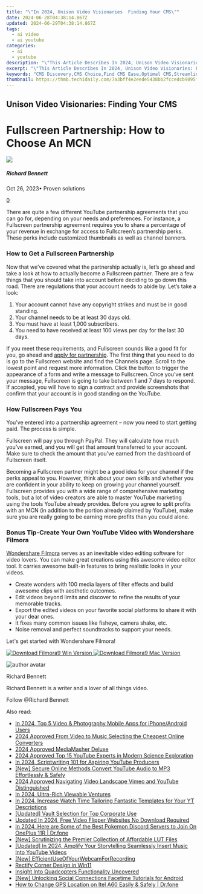 ```yaml
---
title: "\"In 2024, Unison Video Visionaries  Finding Your CMS\""
date: 2024-06-28T04:38:14.867Z
updated: 2024-06-29T04:38:14.867Z
tags:
  - ai video
  - ai youtube
categories:
  - ai
  - youtube
description: "\"This Article Describes In 2024, Unison Video Visionaries: Finding Your CMS\""
excerpt: "\"This Article Describes In 2024, Unison Video Visionaries: Finding Your CMS\""
keywords: "CMS Discovery,CMS Choice,Find CMS Ease,Optimal CMS,Streamline CMS,CMS Selection,Visionary CMS"
thumbnail: https://thmb.techidaily.com/7a3bff4e2eede5438bb2fccedcb9095f7ad51baa5a8f2d8fdc6330db34850673.jpg
---
```


## Unison Video Visionaries: Finding Your CMS

# Fullscreen Partnership: How to Choose An MCN

![](https://images.wondershare.com/filmora/article-images/richard-bennett.jpg)

##### Richard Bennett

 Oct 26, 2023• Proven solutions

[0](#commentsBoxSeoTemplate)

There are quite a few different YouTube partnership agreements that you can go for, depending on your needs and preferences. For instance, a Fullscreen partnership agreement requires you to share a percentage of your revenue in exchange for access to Fullscreen’s partnership perks. These perks include customized thumbnails as well as channel banners.

### How to Get a Fullscreen Partnership

Now that we’ve covered what the partnership actually is, let’s go ahead and take a look at how to actually become a Fullscreen partner. There are a few things that you should take into account before deciding to go down this road. There are regulations that your account needs to abide by. Let’s take a look:

1. Your account cannot have any copyright strikes and must be in good standing.
2. Your channel needs to be at least 30 days old.
3. You must have at least 1,000 subscribers.
4. You need to have received at least 100 views per day for the last 30 days.

If you meet these requirements, and Fullscreen sounds like a good fit for you, go ahead and [apply for partnership](http://fullscreenmedia.co/apply/). The first thing that you need to do is go to the Fullscreen website and find the Channels page. Scroll to the lowest point and request more information. Click the button to trigger the appearance of a form and write a message to Fullscreen. Once you’ve sent your message, Fullscreen is going to take between 1 and 7 days to respond. If accepted, you will have to sign a contract and provide screenshots that confirm that your account is in good standing on the YouTube.

### How Fullscreen Pays You

You’ve entered into a partnership agreement – now you need to start getting paid. The process is simple.

Fullscreen will pay you through PayPal. They will calculate how much you’ve earned, and you will get that amount transferred to your account. Make sure to check the amount that you’ve earned from the dashboard of Fullscreen itself.

Becoming a Fullscreen partner might be a good idea for your channel if the perks appeal to you. However, think about your own skills and whether you are confident in your ability to keep on growing your channel yourself. Fullscreen provides you with a wide range of comprehensive marketing tools, but a lot of video creators are able to master YouTube marketing using the tools YouTube already provides. Before you agree to split profits with an MCN (in addition to the portion already claimed by YouTube), make sure you are really going to be earning more profits than you could alone.

### Bonus Tip-Create Your Own YouTube Video with Wondershare Filmora

[Wondershare Filmora](https://tools.techidaily.com/wondershare/filmora/download/) serves as an inevitable video editing software for video lovers. You can make great creations using this awesome video editor tool. It carries awesome built-in features to bring realistic looks in your videos.

* Create wonders with 100 media layers of filter effects and build awesome clips with aesthetic outcomes.
* Edit videos beyond limits and discover to refine the results of your memorable tracks.
* Export the edited videos on your favorite social platforms to share it with your dear ones.
* It fixes many common issues like fisheye, camera shake, etc.
* Noise removal and perfect soundtracks to support your needs.

Let's get started with Wondershare Filmora!

[![Download Filmora9 Win Version](https://images.wondershare.com/filmora/guide/download-btn-win.jpg) ](https://tools.techidaily.com/wondershare/filmora/download/) [![Download Filmora9 Mac Version](https://images.wondershare.com/filmora/guide/download-btn-mac.jpg) ](https://tools.techidaily.com/wondershare/filmora/download/)

![author avatar](https://images.wondershare.com/filmora/article-images/richard-bennett.jpg)

Richard Bennett

Richard Bennett is a writer and a lover of all things video.

Follow @Richard Bennett

<span class="atpl-alsoreadstyle">Also read:</span>
<div><ul>
<li><a href="https://youtube-help.techidaily.com/in-2024-top-5-video-and-photography-mobile-apps-for-iphoneandroid-users/"><u>In 2024, Top 5 Video & Photography Mobile Apps for iPhone/Android Users</u></a></li>
<li><a href="https://youtube-help.techidaily.com/2024-approved-from-video-to-music-selecting-the-cheapest-online-converters/"><u>2024 Approved  From Video to Music  Selecting the Cheapest Online Converters</u></a></li>
<li><a href="https://youtube-help.techidaily.com/2024-approved-mediamasher-deluxe/"><u>2024 Approved  MediaMasher Deluxe</u></a></li>
<li><a href="https://youtube-help.techidaily.com/2024-approved-top-15-youtube-experts-in-modern-science-exploration/"><u>2024 Approved  Top 15 YouTube Experts in Modern Science Exploration</u></a></li>
<li><a href="https://youtube-help.techidaily.com/in-2024-scriptwriting-101-for-aspiring-youtube-producers/"><u>In 2024, Scriptwriting 101 for Aspiring YouTube Producers</u></a></li>
<li><a href="https://youtube-help.techidaily.com/new-secure-online-methods-convert-youtube-audio-to-mp3-effortlessly-and-safely/"><u>[New] Secure Online Methods  Convert YouTube Audio to MP3 Effortlessly & Safely</u></a></li>
<li><a href="https://youtube-help.techidaily.com/2024-approved-navigating-video-landscape-vimeo-and-youtube-distinguished/"><u>2024 Approved  Navigating Video Landscape  Vimeo and YouTube Distinguished</u></a></li>
<li><a href="https://youtube-help.techidaily.com/in-2024-ultra-rich-viewable-ventures/"><u>In 2024, Ultra-Rich Viewable Ventures</u></a></li>
<li><a href="https://youtube-help.techidaily.com/in-2024-increase-watch-time-tailoring-fantastic-templates-for-your-yt-descriptions/"><u>In 2024, Increase Watch Time  Tailoring Fantastic Templates for Your YT Descriptions</u></a></li>
<li><a href="https://some-approaches.techidaily.com/updated-vault-selection-for-top-corporate-use/"><u>[Updated] Vault Selection for Top Corporate Use</u></a></li>
<li><a href="https://ai-video-tools.techidaily.com/updated-in-2024-free-video-flipper-websites-no-download-required/"><u>Updated In 2024, Free Video Flipper Websites No Download Required</u></a></li>
<li><a href="https://android-pokemon-go.techidaily.com/in-2024-here-are-some-of-the-best-pokemon-discord-servers-to-join-on-oneplus-11r-drfone-by-drfone-virtual-android/"><u>In 2024, Here are Some of the Best Pokemon Discord Servers to Join On OnePlus 11R | Dr.fone</u></a></li>
<li><a href="https://extra-guidance.techidaily.com/new-scrutinizing-the-premier-collection-of-affordable-lut-files/"><u>[New] Scrutinizing the Premier Collection of Affordable LUT Files</u></a></li>
<li><a href="https://facebook-video-footage.techidaily.com/updated-in-2024-amplify-your-storytelling-seamlessly-insert-music-into-youtube-videos/"><u>[Updated] In 2024, Amplify Your Storytelling  Seamlessly Insert Music Into YouTube Videos</u></a></li>
<li><a href="https://screen-recording.techidaily.com/new-efficientuseofyourwebcamforrecording/"><u>[New] EfficientUseOfYourWebcamForRecording</u></a></li>
<li><a href="https://win11-tips.techidaily.com/rectify-corner-design-in-win11/"><u>Rectify Corner Design in Win11</u></a></li>
<li><a href="https://extra-information.techidaily.com/insight-into-quadcopters-functionality-uncovered/"><u>Insight Into Quadcopters  Functionality Uncovered</u></a></li>
<li><a href="https://screen-capture.techidaily.com/new-unlocking-social-connections-facetime-tutorials-for-android/"><u>[New] Unlocking Social Connections  Facetime Tutorials for Android</u></a></li>
<li><a href="https://review-topics.techidaily.com/how-to-change-gps-location-on-itel-a60-easily-and-safely-drfone-by-drfone-virtual-android/"><u>How to Change GPS Location on Itel A60 Easily & Safely | Dr.fone</u></a></li>
</ul></div>

<ins class="adsbygoogle"
      style="display:block"
      data-ad-client="ca-pub-7571918770474297"
      data-ad-slot="8358498916"
      data-ad-format="auto"
      data-full-width-responsive="true"></ins>